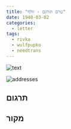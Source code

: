 ```yaml
---
title: "טרם תורגם - וולף"
date: 1940-03-02
categories:
  - letter
tags:
  - rivka
  - wulfpupko
  - needtrans
---
```


![text](/pupko-papers/assets/images/1940-03-02-content.jpg)

![addresses](/pupko-papers/assets/images/1940-03-02-addresses.jpg)

## תרגום


## מקור
